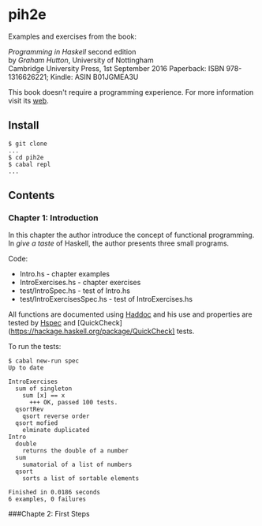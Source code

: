 # pih2e

Examples and exercises from the book:

  *Programming in Haskell* second edition  
  by *Graham Hutton*, University of Nottingham  
  Cambridge University Press, 1st September 2016
  Paperback: ISBN 978-1316626221; Kindle: ASIN B01JGMEA3U

This book doesn't require a programming experience. For more information visit its
[web](http://www.cs.nott.ac.uk/~pszgmh/pih.html).

## Install

~~~
$ git clone 
...
$ cd pih2e 
$ cabal repl
...
~~~

## Contents

### Chapter 1: Introduction
In this chapter the author introduce the concept of functional programming.
In *give a taste* of Haskell, the author presents three small programs.

Code:
* Intro.hs - chapter examples
* IntroExercises.hs - chapter exercises
* test/IntroSpec.hs - test of Intro.hs
* test/IntroExercisesSpec.hs - test of IntroExercises.hs

All functions are documented using [Haddoc](https://www.haskell.org/haddock/)
and his use and properties are tested by [Hspec](https://hspec.github.io) and
[QuickCheck](https://hackage.haskell.org/package/QuickCheck] tests.

To run the tests:

~~~
$ cabal new-run spec
Up to date

IntroExercises
  sum of singleton
    sum [x] == x
      +++ OK, passed 100 tests.
  qsortRev
    qsort reverse order
  qsort mofied
    elminate duplicated
Intro
  double
    returns the double of a number
  sum
    sumatorial of a list of numbers
  qsort
    sorts a list of sortable elements

Finished in 0.0186 seconds
6 examples, 0 failures
~~~

###Chapte 2: First Steps
